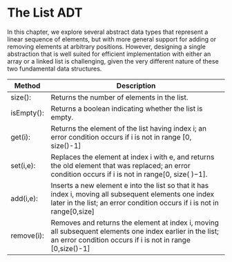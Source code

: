 # The List ADT
In this chapter, we explore several abstract data types that represent a linear sequence of elements, but with more general support for adding or removing elements at arbitrary positions. However, designing a single abstraction that is well suited for efficient implementation with either an array or a linked list is challenging, given the very different nature of these two fundamental data structures.  

| Method     	| Description                                                                                                                                                                      	|
|------------	|----------------------------------------------------------------------------------------------------------------------------------------------------------------------------------	|
| size():    	| Returns the number of elements in the list.                                                                                                                                      	|
| isEmpty(): 	| Returns a boolean indicating whether the list is empty.                                                                                                                          	|
| get(i):    	| Returns the element of the list having index i; an error condition occurs if i is not in range [0, size()-1]                                                                     	|
| set(i,e):  	| Replaces the element at index i with e, and returns the old element that was replaced; an error condition occurs if i is not in range[0, size( )−1].                             	|
| add(i,e):  	| Inserts a new element e into the list so that it has index i, moving all subsequent elements one index later in the list; an error condition occurs if i is not in range[0,size] 	|
| remove(i): 	| Removes and returns the element at index i, moving all subsequent elements one index earlier in the list; an error condition occurs if i is not in range [0,size()-1]            	|
